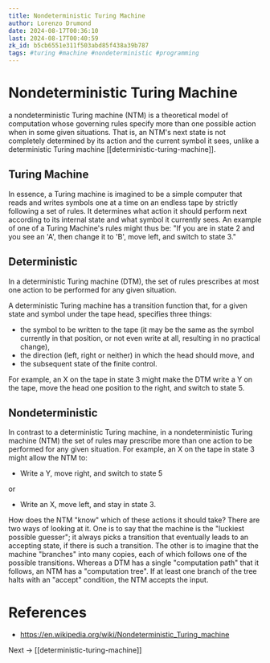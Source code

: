 ```yaml
---
title: Nondeterministic Turing Machine
author: Lorenzo Drumond
date: 2024-08-17T00:36:10
last: 2024-08-17T00:40:59
zk_id: b5cb6551e311f503abd85f438a39b787
tags: #turing #machine #nondeterministic #programming
---
```



# Nondeterministic Turing Machine

a nondeterministic Turing machine (NTM) is a theoretical model of computation whose governing rules specify more than one possible action when in some given situations. That is, an NTM's next state is not completely determined by its action and the current symbol it sees, unlike a deterministic Turing machine [[deterministic-turing-machine]].

## Turing Machine

In essence, a Turing machine is imagined to be a simple computer that reads and writes symbols one at a time on an endless tape by strictly following a set of rules. It determines what action it should perform next according to its internal state and what symbol it currently sees. An example of one of a Turing Machine's rules might thus be: "If you are in state 2 and you see an 'A', then change it to 'B', move left, and switch to state 3."

## Deterministic

In a deterministic Turing machine (DTM), the set of rules prescribes at most one action to be performed for any given situation.

A deterministic Turing machine has a transition function that, for a given state and symbol under the tape head, specifies three things:

-  the symbol to be written to the tape (it may be the same as the symbol currently in that position, or not even write at all, resulting in no practical change),
-  the direction (left, right or neither) in which the head should move, and
-  the subsequent state of the finite control.

For example, an X on the tape in state 3 might make the DTM write a Y on the tape, move the head one position to the right, and switch to state 5.

## Nondeterministic

In contrast to a deterministic Turing machine, in a nondeterministic Turing
machine (NTM) the set of rules may prescribe more than one action to be
performed for any given situation. For example, an X on the tape in state 3
might allow the NTM to:

- Write a Y, move right, and switch to state 5

or

- Write an X, move left, and stay in state 3.

How does the NTM "know" which of these actions it should take? There are two
ways of looking at it. One is to say that the machine is the "luckiest possible
guesser"; it always picks a transition that eventually leads to an accepting
state, if there is such a transition. The other is to imagine that the machine
"branches" into many copies, each of which follows one of the possible
transitions. Whereas a DTM has a single "computation path" that it follows, an
NTM has a "computation tree". If at least one branch of the tree halts with an
"accept" condition, the NTM accepts the input.

# References

- https://en.wikipedia.org/wiki/Nondeterministic_Turing_machine

Next -> [[deterministic-turing-machine]]
